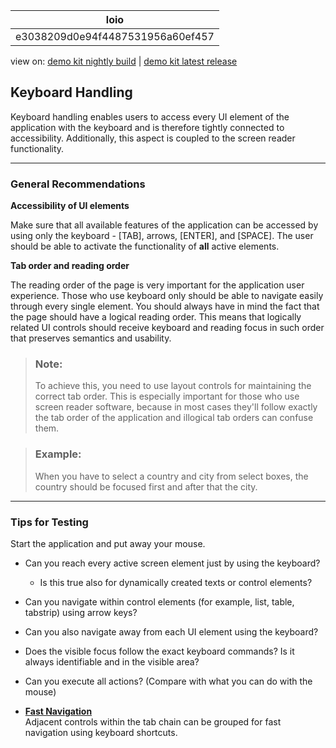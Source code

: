 <!-- loioe3038209d0e94f4487531956a60ef457 -->

| loio |
| -----|
| e3038209d0e94f4487531956a60ef457 |

<div id="loio">

view on: [demo kit nightly build](https://openui5nightly.hana.ondemand.com/#/topic/e3038209d0e94f4487531956a60ef457) | [demo kit latest release](https://openui5.hana.ondemand.com/#/topic/e3038209d0e94f4487531956a60ef457)</div>

## Keyboard Handling

Keyboard handling enables users to access every UI element of the application with the keyboard and is therefore tightly connected to accessibility. Additionally, this aspect is coupled to the screen reader functionality.

***

### General Recommendations

**Accessibility of UI elements**

Make sure that all available features of the application can be accessed by using only the keyboard - [TAB\], arrows, [ENTER\], and [SPACE\]. The user should be able to activate the functionality of **all** active elements.

**Tab order and reading order**

The reading order of the page is very important for the application user experience. Those who use keyboard only should be able to navigate easily through every single element. You should always have in mind the fact that the page should have a logical reading order. This means that logically related UI controls should receive keyboard and reading focus in such order that preserves semantics and usability.

> ### Note:  
> To achieve this, you need to use layout controls for maintaining the correct tab order. This is especially important for those who use screen reader software, because in most cases they'll follow exactly the tab order of the application and illogical tab orders can confuse them.

> ### Example:  
> When you have to select a country and city from select boxes, the country should be focused first and after that the city.

***

### Tips for Testing

Start the application and put away your mouse.

-   Can you reach every active screen element just by using the keyboard?

    -   Is this true also for dynamically created texts or control elements?


-   Can you navigate within control elements \(for example, list, table, tabstrip\) using arrow keys?

-   Can you also navigate away from each UI element using the keyboard?

-   Does the visible focus follow the exact keyboard commands? Is it always identifiable and in the visible area?

-   Can you execute all actions? \(Compare with what you can do with the mouse\)


-   **[Fast Navigation](Fast_Navigation_d23e2cf.md "Adjacent controls within the tab chain can be grouped for fast navigation using keyboard shortcuts.")**  
Adjacent controls within the tab chain can be grouped for fast navigation using keyboard shortcuts.

